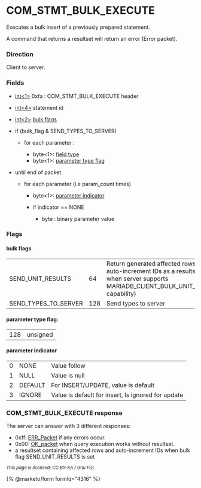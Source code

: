 
# COM_STMT_BULK_EXECUTE

Executes a bulk insert of a previously prepared statement.


A command that returns a resultset will return an error (Error packet).


### Direction


Client to server.


### Fields



* [int<1>](../protocol-data-types.md#fixed-length-integers) 0xfa : COM_STMT_BULK_EXECUTE header
* [int<4>](../protocol-data-types.md#fixed-length-integers) statement id
* [int<2>](../protocol-data-types.md#fixed-length-integers) [bulk flags](#bulk-flags)
* if (bulk_flag & SEND_TYPES_TO_SERVER)

  * for each parameter :

    * byte<1>: [field type](../4-server-response-packets/result-set-packets.md)
    * byte<1>: [parameter type flag](#parameter-type-flag)
* until end of packet

  * for each parameter (i.e param_count times)

    * byte<1>: [parameter indicator](#parameter-indicator)
    * if indicator == NONE

      * byte<n> : binary parameter value



### Flags


#### bulk flags



|   |   |   |
| --- | --- | --- |
| SEND_UNIT_RESULTS | 64 | Return generated affected rows and auto-increment IDs as a resultset (only when server supports MARIADB_CLIENT_BULK_UNIT_RESULTS capability) |
| SEND_TYPES_TO_SERVER | 128 | Send types to server |



#### parameter type flag:



|   |   |
| --- | --- |
| 128 | unsigned |



#### parameter indicator



|   |   |   |
| --- | --- | --- |
| 0 | NONE | Value follow |
| 1 | NULL | Value is null |
| 2 | DEFAULT | For INSERT/UPDATE, value is default |
| 3 | IGNORE | Value is default for insert, Is ignored for update |



### COM_STMT_BULK_EXECUTE response


The server can answer with 3 different responses:


* 0xff: [ERR_Packet](../4-server-response-packets/err_packet.md) if any errors occur.
* 0x00: [OK_packet](../4-server-response-packets/ok_packet.md) when query execution works without resultset.
* a resultset containing affected rows and auto-increment IDs when bulk flag SEND_UNIT_RESULTS is set


<sub>_This page is licensed: CC BY-SA / Gnu FDL_</sub>


{% @marketo/form formId="4316" %}
